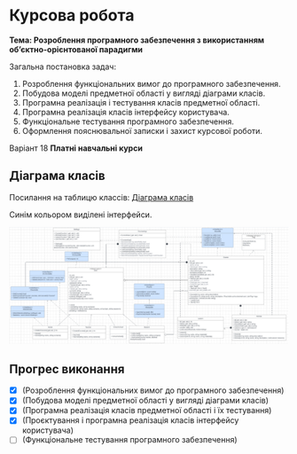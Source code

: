 # Курсова робота


**Тема: Розроблення програмного забезпечення з використанням об’єктно-орієнтованої парадигми**


Загальна постановка задач:
1. Розроблення функціональних вимог до програмного забезпечення.
2. Побудова моделі предметної області у вигляді діаграми класів.
3. Програмна реалізація і тестування класів предметної області.
4. Програмна реалізація класів інтерфейсу користувача.
5. Функціональне тестування програмного забезпечення.
6. Оформлення пояснювальної записки і захист курсової роботи.

Варіант 18 **Платні навчальні курси**

## Діаграма класів
Посилання на таблицю классів: [Діаграма класів](https://lucid.app/lucidchart/c216c932-ed99-4d75-971e-953ba558b242/edit?viewport_loc=-1893%2C183%2C2650%2C1216%2C0_0&invitationId=inv_6c4f668c-c05a-4054-85f0-1fe9c4167e4c)

Синім кольором виділені інтерфейси.

![Рис. 1 Діаграма класів](Pics/Diogram2.jpg)

## Прогрес виконання

- [x] (Розроблення функціональних вимог до програмного забезпечення)
- [x] (Побудова моделі предметної області у вигляді діаграми класів)
- [x] (Програмна реалізація класів предметної області і їх тестування)
- [x] (Проєктування і програмна реалізація класів інтерфейсу користувача)
- [ ] (Функціональне тестування програмного забезпечення)